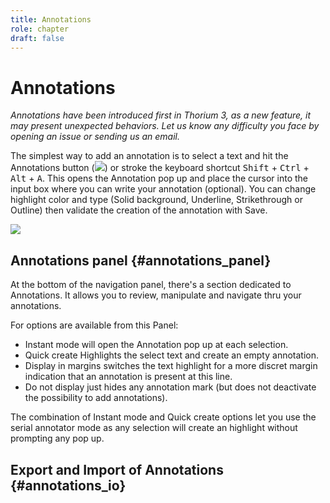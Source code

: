 ```yaml
---
title: Annotations
role: chapter
draft: false
---
```


# Annotations

*Annotations have been introduced first in Thorium 3, as a new feature,
it may present unexpected behaviors. Let us know any difficulty you face
by opening an issue or sending us an email.*

The simplest way to add an annotation is to select a text and hit the
Annotations button
(<img src="../../resources/images/icons3/annotation-icon.svg" class="icon" role="presentation"/>) or stroke the keyboard shortcut <kbd>Shift</kbd> +
<kbd>Ctrl</kbd> + <kbd>Alt</kbd> + <kbd>A</kbd>. This opens the Annotation pop up
and place the cursor into the input box where you can write your
annotation (optional). You can change highlight color and type (Solid
background, Underline, Strikethrough or Outline) then validate the
creation of the annotation with <span class="ui_button">Save</span>.

<img src="../../resources/images/local_en/th3_anotation_pop_up.png" class="icon" role="presentation"/>

## Annotations panel {#annotations_panel}

At the bottom of the navigation panel, there\'s a section dedicated to
Annotations. It allows you to review, manipulate and navigate thru your
annotations.

For options are available from this Panel:

-   Instant mode will open the Annotation pop up at each selection.
-   Quick create Highlights the select text and create an empty
    annotation.
-   Display in margins switches the text highlight for a more discret
    margin indication that an annotation is present at this line.
-   Do not display just hides any annotation mark (but does not
    deactivate the possibility to add annotations).

The combination of Instant mode and Quick create options let you use the
serial annotator mode as any selection will create an highlight without
prompting any pop up.

## Export and Import of Annotations {#annotations_io}